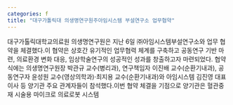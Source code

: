 ```yaml
---
categories: f
title: "대구가톨릭대 의생명연구원주아임시스템 부설연구소 업무협약"
---
```

대구가톨릭대학교의료원 의생명연구원은 지난 6일 ㈜아임시스템부설연구소와 업무 협약을 체결했다.이 협약은 상호간 유기적인 업무협력 체계를 구축하고 공동연구 기반 마련, 의료환경 변화 대응, 임상학술연구의 성공적인 성과를 창출하고자 마련되었다. 협약식에는 의생명연구원장 박관규 교수(병리과), 연구책임자 이진배 교수(순환기내과), 공동연구자 윤성원 교수(영상의학과)&#8231;최지용 교수(순환기내과)와 아임시스템 김진영 대표이사 등 양기관 주요 관계자들이 참석했다.이번 협약 체결을 기점으로 양기관은 혈관중재 시술용 마이크로 의료로봇 시스템